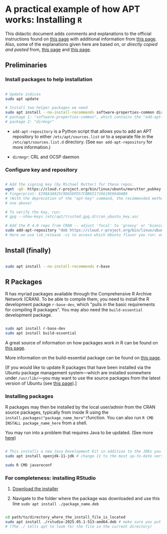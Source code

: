 # A practical example of how APT works: Installing `R`

This didactic document adds comments and explanations to the official instructions found on
[this page][cran] with additional information from [this page][ubuntu_readme]. Also, some of the 
explanations given here are based on, or *directly copied and pasted* from, [this page][linuxize_1] 
and [this page][linuxize_2]. 

## Preliminaries

### Install packages to help installation

```Bash

# Update indices
sudo apt update

# Install two helper packages we need
sudo apt install --no-install-recommends software-properties-common dirmngr
# package 1: "software-properties-common", which contains the "add-apt-repository" utility
# package 2: "dirmngr"

```

* `add-apt-repository` is a Python script that allows you to add an APT repository to either
  `/etc/apt/sources.list` or to a separate file in the `/etc/apt/sources.list.d` directory.
  (See `man add-apt-repository` for more information.)
  
* `dirmngr`: CRL and OCSP daemon

### Configure key and repository

```Bash

# Add the signing key (by Michael Rutter) for these repos.
wget -qO- https://cloud.r-project.org/bin/linux/ubuntu/marutter_pubkey.asc | sudo tee -a /etc/apt/trusted.gpg.d/cran_ubuntu_key.asc
# Fingerprint: E298A3A825C0D65DFD57CBB651716619E084DAB9
# (With the deprecation of the "apt-key" command, the recommended method for adding the key is the
# one above)

# To verify the key, run:
# gpg --show-keys /etc/apt/trusted.gpg.d/cran_ubuntu_key.asc 

# Add the R 4.0 repo from CRAN -- adjust 'focal' to 'groovy' or 'bionic' as needed
sudo add-apt-repository "deb https://cloud.r-project.org/bin/linux/ubuntu $(lsb_release -cs)-cran40/"
# Here we use lsb_release -cs to access which Ubuntu flavor you run: one of "jammy", impish", etc.

```


<!-- ≈≈≈≈≈≈≈≈≈≈≈≈≈≈≈≈≈≈≈≈≈≈≈≈≈≈≈≈≈≈≈≈≈≈≈≈≈≈≈≈≈≈≈***≈≈≈≈≈≈≈≈≈≈≈≈≈≈≈≈≈≈≈≈≈≈≈≈≈≈≈≈≈≈≈≈≈≈≈≈≈≈≈≈≈≈≈≈≈ -->
## Install (finally)

```Bash

sudo apt install --no-install-recommends r-base

```

## R Packages

R has myriad packages available through the Comprehensive R Archive Network (CRAN). To be able to
compile them, you need to install the R development package `r-base-dev`, which "pulls in the basic
requirements for compiling R packages". You may also need the `build-essential` development
package.

```Bash

sudo apt install r-base-dev
sudo apt install build-essential

```

A great source of information on how packages work in R can be found on [this page][debian_pack_R].

More information on the build-essential package can be found on [this page][build_ess_guide].

<!-- ———————————— -->

[If you would like to update R packages that have been installed via the Ubuntu package management
system—which are installed somewhere under `/usr/lib/`—you may want to use the source packages
from the latest version of Ubuntu (see [this page][cran2deb4ubuntu_ppa]).]

### Installing packages

R packages may then be installed by the local user/admin from the CRAN source packages, typically 
from inside R using the `install.packages("package_name_here")`function. 
You can also run `R CMD INSTALL package_name_here` from a shell.

You may run into a problem that requires Java to be updated. (See more [here][stack_1])

```Bash

# This installs a new Java Development Kit in addition to the JDKs you may already have
sudo apt install openjdk-11-jdk # change 11 to the most up-to-date version

sudo R CMD javareconf

```

### For completeness: installing RStudio

1. [Download the installer][rstudio_dl]

2. Navigate to the folder where the package was downloaded and use this line 
`sudo apt install ./package_name.deb`

```BASH

cd path/to/directory_where_the_install_file_is_located
sudo apt install ./rstudio-2025.05.1-513-amd64.deb # make sure you put this ./
# (The ./ tells apt to look for the file in the current directory)

```


<!-- ≈≈≈≈≈≈≈≈≈≈≈≈≈≈≈≈≈≈≈≈≈≈≈≈≈≈≈≈≈≈≈≈≈≈≈≈≈≈≈≈≈≈≈≈≈≈≈≈≈≈≈≈≈≈≈≈≈≈≈≈≈≈≈≈≈≈≈≈≈≈≈≈≈≈≈≈≈≈≈≈≈≈≈≈≈≈≈≈≈≈≈ -->

[cran]: https://cran.r-project.org/
[ubuntu_readme]: https://cran.r-project.org/bin/linux/ubuntu/fullREADME.html

[linuxize_1]: https://linuxize.com/post/how-to-add-apt-repository-in-ubuntu
[linuxize_2]: https://linuxize.com/post/how-to-install-r-on-ubuntu-20-04/

[debian_pack_R]: https://cran.r-project.org/bin/linux/debian/

[build_ess_guide]: https://medium.com/@adwalkz/demystifying-development-a-guide-to-build-essential-in-ubuntu-for-seamless-software-compilation-b590b5a298bb

[stack_1]: https://stackoverflow.com/questions/34212378/installation-of-rjava

[cran2deb4ubuntu_ppa]: https://launchpad.net/~c2d4u.team/+archive/ubuntu/c2d4u4.0+

[rstudio_dl]: https://posit.co/download/rstudio-desktop/
